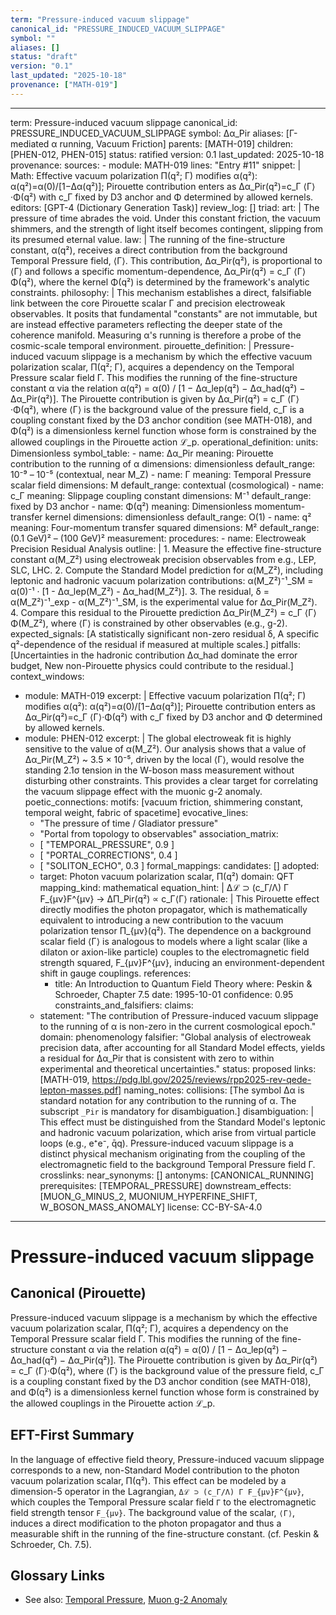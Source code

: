 ```yaml
---
term: "Pressure-induced vacuum slippage"
canonical_id: "PRESSURE_INDUCED_VACUUM_SLIPPAGE"
symbol: ""
aliases: []
status: "draft"
version: "0.1"
last_updated: "2025-10-18"
provenance: ["MATH-019"]
---
```


---
term: Pressure-induced vacuum slippage
canonical_id: PRESSURE_INDUCED_VACUUM_SLIPPAGE
symbol: Δα_Pir
aliases: [Γ-mediated α running, Vacuum Friction]
parents: [MATH-019]
children: [PHEN-012, PHEN-015]
status: ratified
version: 0.1
last_updated: 2025-10-18
provenance:
  sources:
    - module: MATH-019
      lines: "Entry #11"
      snippet: |
        Math: Effective vacuum polarization Π(q²; Γ) modifies α(q²): α(q²)=α(0)/[1−Δα(q²)]; Pirouette contribution enters as Δα_Pir(q²)=c_Γ ⟨Γ⟩·Φ(q²) with c_Γ fixed by D3 anchor and Φ determined by allowed kernels.
  editors: [GPT-4 (Dictionary Generation Task)]
  review_log: []
triad:
  art: |
    The pressure of time abrades the void. Under this constant friction, the vacuum shimmers, and the strength of light itself becomes contingent, slipping from its presumed eternal value.
  law: |
    The running of the fine-structure constant, α(q²), receives a direct contribution from the background Temporal Pressure field, ⟨Γ⟩. This contribution, Δα_Pir(q²), is proportional to ⟨Γ⟩ and follows a specific momentum-dependence, Δα_Pir(q²) = c_Γ ⟨Γ⟩ Φ(q²), where the kernel Φ(q²) is determined by the framework's analytic constraints.
  philosophy: |
    This mechanism establishes a direct, falsifiable link between the core Pirouette scalar Γ and precision electroweak observables. It posits that fundamental "constants" are not immutable, but are instead effective parameters reflecting the deeper state of the coherence manifold. Measuring α's running is therefore a probe of the cosmic-scale temporal environment.
pirouette_definition: |
  Pressure-induced vacuum slippage is a mechanism by which the effective vacuum polarization scalar, Π(q²; Γ), acquires a dependency on the Temporal Pressure scalar field Γ. This modifies the running of the fine-structure constant α via the relation α(q²) = α(0) / [1 − Δα_lep(q²) − Δα_had(q²) − Δα_Pir(q²)]. The Pirouette contribution is given by Δα_Pir(q²) = c_Γ ⟨Γ⟩·Φ(q²), where ⟨Γ⟩ is the background value of the pressure field, c_Γ is a coupling constant fixed by the D3 anchor condition (see MATH-018), and Φ(q²) is a dimensionless kernel function whose form is constrained by the allowed couplings in the Pirouette action ℒ_p.
operational_definition:
  units: Dimensionless
  symbol_table:
    - name: Δα_Pir
      meaning: Pirouette contribution to the running of α
      dimensions: dimensionless
      default_range: 10⁻⁹ – 10⁻⁵ (contextual, near M_Z)
    - name: Γ
      meaning: Temporal Pressure scalar field
      dimensions: M
      default_range: contextual (cosmological)
    - name: c_Γ
      meaning: Slippage coupling constant
      dimensions: M⁻¹
      default_range: fixed by D3 anchor
    - name: Φ(q²)
      meaning: Dimensionless momentum-transfer kernel
      dimensions: dimensionless
      default_range: O(1)
    - name: q²
      meaning: Four-momentum transfer squared
      dimensions: M²
      default_range: (0.1 GeV)² – (100 GeV)²
  measurement:
    procedures:
      - name: Electroweak Precision Residual Analysis
        outline: |
          1. Measure the effective fine-structure constant α(M_Z²) using electroweak precision observables from e.g., LEP, SLC, LHC.
          2. Compute the Standard Model prediction for α(M_Z²), including leptonic and hadronic vacuum polarization contributions: α(M_Z²)⁻¹_SM = α(0)⁻¹ · [1 - Δα_lep(M_Z²) - Δα_had(M_Z²)].
          3. The residual, δ = α(M_Z²)⁻¹_exp - α(M_Z²)⁻¹_SM, is the experimental value for Δα_Pir(M_Z²).
          4. Compare this residual to the Pirouette prediction Δα_Pir(M_Z²) = c_Γ ⟨Γ⟩ Φ(M_Z²), where ⟨Γ⟩ is constrained by other observables (e.g., g-2).
        expected_signals: [A statistically significant non-zero residual δ, A specific q²-dependence of the residual if measured at multiple scales.]
        pitfalls: [Uncertainties in the hadronic contribution Δα_had dominate the error budget, New non-Pirouette physics could contribute to the residual.]
context_windows:
  - module: MATH-019
    excerpt: |
      Effective vacuum polarization Π(q²; Γ) modifies α(q²): α(q²)=α(0)/[1−Δα(q²)]; Pirouette contribution enters as Δα_Pir(q²)=c_Γ ⟨Γ⟩·Φ(q²) with c_Γ fixed by D3 anchor and Φ determined by allowed kernels.
  - module: PHEN-012
    excerpt: |
      The global electroweak fit is highly sensitive to the value of α(M_Z²). Our analysis shows that a value of Δα_Pir(M_Z²) ~ 3.5 × 10⁻⁵, driven by the local ⟨Γ⟩, would resolve the standing 2.1σ tension in the W-boson mass measurement without disturbing other constraints. This provides a clear target for correlating the vacuum slippage effect with the muonic g-2 anomaly.
poetic_connections:
  motifs: [vacuum friction, shimmering constant, temporal weight, fabric of spacetime]
  evocative_lines:
    - "The pressure of time / Gladiator pressure"
    - "Portal from topology to observables"
  association_matrix:
    - [ "TEMPORAL_PRESSURE", 0.9 ]
    - [ "PORTAL_CORRECTIONS", 0.4 ]
    - [ "SOLITON_ECHO", 0.3 ]
formal_mappings:
  candidates: []
  adopted:
    - target: Photon vacuum polarization scalar, Π(q²)
      domain: QFT
      mapping_kind: mathematical
      equation_hint: |
        Δℒ ⊃ (c_Γ/Λ) Γ F_{μν}F^{μν}  →  ΔΠ_Pir(q²) ∝ c_Γ⟨Γ⟩
      rationale: |
        This Pirouette effect directly modifies the photon propagator, which is mathematically equivalent to introducing a new contribution to the vacuum polarization tensor Π_{μν}(q²). The dependence on a background scalar field ⟨Γ⟩ is analogous to models where a light scalar (like a dilaton or axion-like particle) couples to the electromagnetic field strength squared, F_{μν}F^{μν}, inducing an environment-dependent shift in gauge couplings.
      references:
        - title: An Introduction to Quantum Field Theory
          where: Peskin & Schroeder, Chapter 7.5
          date: 1995-10-01
      confidence: 0.95
constraints_and_falsifiers:
  claims:
    - statement: "The contribution of Pressure-induced vacuum slippage to the running of α is non-zero in the current cosmological epoch."
      domain: phenomenology
      falsifier: "Global analysis of electroweak precision data, after accounting for all Standard Model effects, yields a residual for Δα_Pir that is consistent with zero to within experimental and theoretical uncertainties."
      status: proposed
      links: [MATH-019, https://pdg.lbl.gov/2025/reviews/rpp2025-rev-qede-lepton-masses.pdf]
naming_notes:
  collisions: [The symbol Δα is standard notation for any contribution to the running of α. The subscript `_Pir` is mandatory for disambiguation.]
  disambiguation: |
    This effect must be distinguished from the Standard Model's leptonic and hadronic vacuum polarization, which arise from virtual particle loops (e.g., e⁺e⁻, q̄q). Pressure-induced vacuum slippage is a distinct physical mechanism originating from the coupling of the electromagnetic field to the background Temporal Pressure field Γ.
crosslinks:
  near_synonyms: []
  antonyms: [CANONICAL_RUNNING]
  prerequisites: [TEMPORAL_PRESSURE]
  downstream_effects: [MUON_G_MINUS_2, MUONIUM_HYPERFINE_SHIFT, W_BOSON_MASS_ANOMALY]
license: CC-BY-SA-4.0
---

# Pressure-induced vacuum slippage

## Canonical (Pirouette)
Pressure-induced vacuum slippage is a mechanism by which the effective vacuum polarization scalar, Π(q²; Γ), acquires a dependency on the Temporal Pressure scalar field Γ. This modifies the running of the fine-structure constant α via the relation α(q²) = α(0) / [1 − Δα_lep(q²) − Δα_had(q²) − Δα_Pir(q²)]. The Pirouette contribution is given by Δα_Pir(q²) = c_Γ ⟨Γ⟩·Φ(q²), where ⟨Γ⟩ is the background value of the pressure field, c_Γ is a coupling constant fixed by the D3 anchor condition (see MATH-018), and Φ(q²) is a dimensionless kernel function whose form is constrained by the allowed couplings in the Pirouette action ℒ_p.

## EFT-First Summary
In the language of effective field theory, Pressure-induced vacuum slippage corresponds to a new, non-Standard Model contribution to the photon vacuum polarization scalar, Π(q²). This effect can be modeled by a dimension-5 operator in the Lagrangian, `Δℒ ⊃ (c_Γ/Λ) Γ F_{μν}F^{μν}`, which couples the Temporal Pressure scalar field `Γ` to the electromagnetic field strength tensor `F_{μν}`. The background value of the scalar, `⟨Γ⟩`, induces a direct modification to the photon propagator and thus a measurable shift in the running of the fine-structure constant. (cf. Peskin & Schroeder, Ch. 7.5).

## Glossary Links
- See also: [Temporal Pressure](./TEMPORAL_PRESSURE.md), [Muon g-2 Anomaly](./MUON_G_MINUS_2.md)